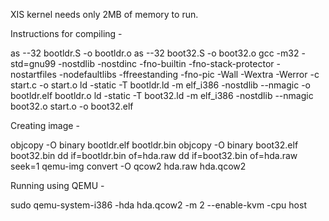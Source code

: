 XIS kernel needs only 2MB of memory to run.

Instructions for compiling -

as --32 bootldr.S -o bootldr.o
as --32 boot32.S -o boot32.o
gcc -m32 -std=gnu99 -nostdlib -nostdinc -fno-builtin -fno-stack-protector -nostartfiles -nodefaultlibs -ffreestanding -fno-pic -Wall -Wextra -Werror -c start.c -o start.o
ld -static -T bootldr.ld -m elf_i386 -nostdlib --nmagic -o bootldr.elf bootldr.o
ld -static -T boot32.ld -m elf_i386 -nostdlib --nmagic boot32.o start.o -o boot32.elf


Creating image -

objcopy -O binary bootldr.elf bootldr.bin
objcopy -O binary boot32.elf boot32.bin
dd if=bootldr.bin of=hda.raw
dd if=boot32.bin of=hda.raw seek=1
qemu-img convert -O qcow2 hda.raw hda.qcow2


Running using QEMU -

sudo qemu-system-i386 -hda hda.qcow2 -m 2 --enable-kvm -cpu host


